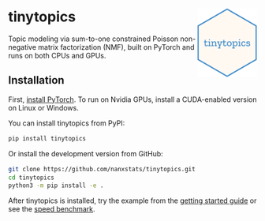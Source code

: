# tinytopics <img src="docs/assets/logo.png" align="right" width="120" />

Topic modeling via sum-to-one constrained Poisson non-negative
matrix factorization (NMF), built on PyTorch and runs on both CPUs and GPUs.

## Installation

First, [install PyTorch](https://pytorch.org/get-started/locally/).
To run on Nvidia GPUs, install a CUDA-enabled version on Linux or Windows.

You can install tinytopics from PyPI:

```bash
pip install tinytopics
```

Or install the development version from GitHub:

```bash
git clone https://github.com/nanxstats/tinytopics.git
cd tinytopics
python3 -m pip install -e .
```

After tinytopics is installed, try the example from the
[getting started guide](https://nanx.me/tinytopics/articles/get-started/)
or see the [speed benchmark](https://nanx.me/tinytopics/articles/benchmark/).
